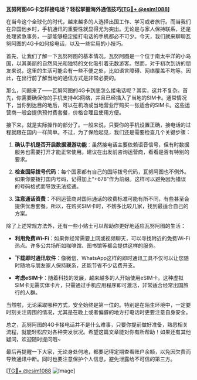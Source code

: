 **瓦努阿图4G卡怎样接电话？轻松掌握海外通信技巧[[TG💪+ @esim1088](https://t.me/s/esim1088)]**

在当今这个全球化的时代，越来越多的人选择出国工作、学习或者旅行。而当我们在异国他乡时，手机通讯的重要性就显得尤为突出。无论是与家人保持联系，还是处理紧急事务，一部能够稳定接打电话的手机都必不可少。今天，我们就来聊聊瓦努阿图的4G卡如何接电话，以及一些实用的小技巧。

首先，让我们了解一下瓦努阿图的基本情况。瓦努阿图是一个位于南太平洋的小岛国，以其美丽的自然风光和独特的文化吸引着无数游客。然而，对于初次到访的朋友来说，这里的生活可能会有一些不便之处，比如语言障碍、网络覆盖不均等。因此，在出行前了解当地的通信方式是非常必要的。

那么，问题来了——瓦努阿图的4G卡到底怎么接电话呢？其实，这并不复杂。首先，你需要确保你的手机支持4G网络，并且已经插入了当地的SIM卡。通常情况下，当你到达目的地后，可以在机场或当地营业厅购买一张适合的SIM卡。这些运营商一般会提供预付费套餐，价格合理且使用方便。

接下来，就是实际操作的部分了。一般来说，只要你的手机设置正确，接电话的过程就跟在国内一样简单。不过，为了保险起见，我们还是需要检查几个关键步骤：

1. **确认手机是否开启数据漫游功能**：虽然接电话主要依赖语音信号，但有时数据服务也需要打开才能正常使用。建议在出发前咨询运营商，看看是否有特别的要求。
   
2. **检查国际拨号代码**：每个国家都有自己的国际拨号代码，瓦努阿图也不例外。如果你要拨打国内号码，记得加上“+678”作为前缀。这样可以避免因为错误的号码格式而导致无法接通。

3. **注意通话资费**：不同运营商对国际通话的收费标准可能有所不同，有些甚至会提供优惠套餐。所以，在购买SIM卡时，不妨多比较几家，找到最适合自己的方案。

除了上述常规方法外，还有一些小贴士可以帮助你更好地适应瓦努阿图的生活：

- **利用免费Wi-Fi**：如果你经常需要上网或视频聊天，可以寻找附近的免费Wi-Fi热点。许多公共场所如咖啡馆、图书馆等都会提供这样的服务。
  
- **下载即时通讯软件**：像微信、WhatsApp这样的即时通讯工具不仅可以让您随时随地与朋友家人保持联系，还能节省不少话费开支。

- **考虑eSIM卡**：随着科技的发展，越来越多的人开始使用eSIM卡。这种虚拟SIM卡无需实体卡片，只需通过手机应用程序即可激活，非常适合经常出国旅行的人群。

当然啦，无论采取哪种方式，安全始终是第一位的。特别是在陌生环境中，一定要时刻关注周围的情况，尤其是在晚上或者偏僻的地方打电话时更要注意自身安全。

总之，瓦努阿图的4G卡接电话并不是什么难事，只要你提前做好准备，熟悉相关流程，就能轻松应对各种突发状况。希望这篇文章能对你有所帮助！如果还有其他疑问，欢迎随时提问哦~

最后再提醒一下大家，无论身处何地，都要记得定期查看账户余额，以免因欠费而导致通讯中断。同时也要注意保护个人信息，避免泄露给不可信的第三方。

[[TG💪+ @esim1088](https://t.me/s/esim1088) ![Image](https://i.postimg.cc/4NQfJmqS/Snipaste-2025-05-13-00-14-12.png)]